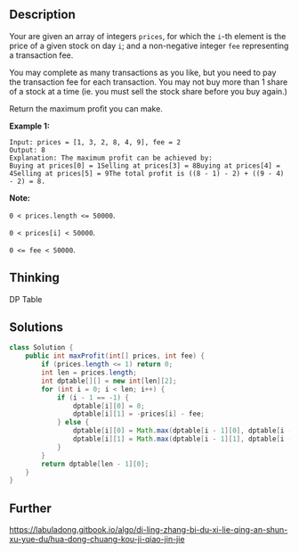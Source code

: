 ## Description

Your are given an array of integers `prices`, for which the `i`-th element is the price of a given stock on day `i`; and a non-negative integer `fee` representing a transaction fee.

You may complete as many transactions as you like, but you need to pay the transaction fee for each transaction. You may not buy more than 1 share of a stock at a time (ie. you must sell the stock share before you buy again.)

Return the maximum profit you can make.

**Example 1:**

```
Input: prices = [1, 3, 2, 8, 4, 9], fee = 2
Output: 8
Explanation: The maximum profit can be achieved by:
Buying at prices[0] = 1Selling at prices[3] = 8Buying at prices[4] = 4Selling at prices[5] = 9The total profit is ((8 - 1) - 2) + ((9 - 4) - 2) = 8.
```



**Note:**

`0 < prices.length <= 50000`.

`0 < prices[i] < 50000`.

`0 <= fee < 50000`.

## Thinking

DP Table

## Solutions

~~~java
class Solution {
    public int maxProfit(int[] prices, int fee) {
        if (prices.length <= 1) return 0;
        int len = prices.length;
        int dptable[][] = new int[len][2];
        for (int i = 0; i < len; i++) {
            if (i - 1 == -1) {
                dptable[i][0] = 0;
                dptable[i][1] = -prices[i] - fee;
            } else {
                dptable[i][0] = Math.max(dptable[i - 1][0], dptable[i - 1][1] + prices[i]);
                dptable[i][1] = Math.max(dptable[i - 1][1], dptable[i - 1][0] - prices[i] - fee);
            }
        }
        return dptable[len - 1][0];
    }
}
~~~



## Further

https://labuladong.gitbook.io/algo/di-ling-zhang-bi-du-xi-lie-qing-an-shun-xu-yue-du/hua-dong-chuang-kou-ji-qiao-jin-jie